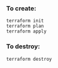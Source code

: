 ### To create:
```
terraform init
terraform plan
terraform apply
```

### To destroy:
```
terraform destroy
```
